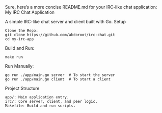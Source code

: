 Sure, here’s a more concise README.md for your IRC-like chat application:
My IRC Chat Application

A simple IRC-like chat server and client built with Go.
Setup

    Clone the Repo:
    git clone https://github.com/abdoroot/irc-chat.git
    cd my-irc-app

Build and Run:

    make run

Run Manually:

    go run ./app/main.go server  # To start the server
    go run ./app/main.go client  # To start a client

Project Structure

    app/: Main application entry.
    irc/: Core server, client, and peer logic.
    Makefile: Build and run scripts.
